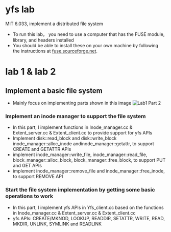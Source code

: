# yfs lab
 MIT 6.033, implement a distributed file system
  - To run this lab， you need to use a computer that has the FUSE module, library, and headers installed
  - You should be able to install these on your own machine by following the instructions at [fuse.sourceforge.net](https://github.com/libfuse/libfuse).

 # lab 1 & lab 2
 ## Implement a basic file system
  - Mainly focus on implementing parts shown in this image
  ![Lab1 Part 2](https://github.com/TactfulYuu/yfs-lab/blob/master/img/lab1_part2_structure.png)
 ### Implement an inode manager to support the file system
  - In this part, I implement functions in Inode_manager.cc & Extent_server.cc & Extent_client.cc to provide support for yfs APIs
  - Implement disk::read_block and disk::write_block inode_manager::alloc_inode andinode_manager::getattr, to support CREATE and GETATTR APIs
  - implement inode_manager::write_file, inode_manager::read_file, block_manager::alloc_block, block_manager::free_block, to support PUT and GET APIs
  -  implement inode_manager::remove_file and inode_manager::free_inode, to support REMOVE API
 ### Start the file system implementation by getting some basic operations to work
  - In this part, I implement yfs APIs in Yfs_client.cc based on the functions in Inode_manager.cc & Extent_server.cc & Extent_client.cc
  - yfs APIs: CREATE/MKNOD, LOOKUP, READDIR, SETATTR, WRITE, READ, MKDIR, UNLINK, SYMLINK and READLINK
  

